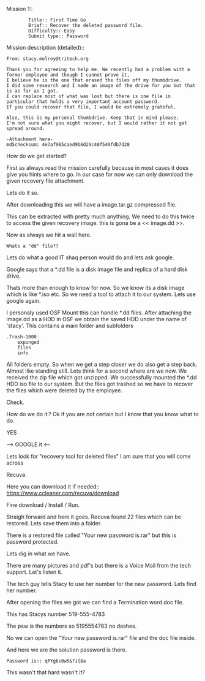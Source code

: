 Mission 1::
        
        	Title:: First Time Go
            Brief:: Recover the deleted password file.
            Difficulty:: Easy
	    	Submit type:: Password
            
Mission description (detailed)::

	From: stacy.melroy@tritech.org

	Thank you for agreeing to help me. We recently had a problem with a former employee and though I cannot prove it, 
    I believe he is the one that erased the files off my thumbdrive. 
    I did some research and I made an image of the drive for you but that is as far as I got. 
    I can replace most of what was lost but there is one file in particular that holds a very important account password. 
    If you could recover that file, I would be extremely grateful.

	Also, this is my personal thumbdrive. Keep that in mind please. 
    I'm not sure what you might recover, but I would rather it not get spread around.

	-Attachment here-
	md5checksum: 4e7af965caed9b8d29c40f549fdb7d28
    
How do we get started?

First as always read the mission carefully because in most cases it does give you hints where to go.
In our case for now we can only download the given recovery file attachment.

Lets do it so.

After downloading this we will have a 
    image.tar.gz 
compressed file.
    
This can be extracted with pretty much anything. We need to do this twice to access the given recovery image.
this is gona be a 
    << image.dd >>.
    
Now as always we hit a wall here. 

    Whats a "dd" file??

Lets do what a good IT shaq person would do and lets ask google.
    
Google says that 
    a *.dd file is a disk image file and replica of a hard disk drive.
    
Thats more than enough to know for now. 
So we know its a disk image which is like *.iso etc. So we need a tool to attach it to our system. Lets use google again.
    
I personaly used OSF Mount this can handle *.dd files. 
After attaching the image.dd as a HDD in OSF we obtain the saved HDD under the name of 'stacy'. 
This contains a main folder and subfolders

    .Trash-1000 
        expunged
        files
        info
    
All folders empty. So when we get a step closer we do also get a step back. 
Almost like standing still. Lets think for a second where are we now. We received the zip file which got unzipped. 
We successfully mounted the *.dd HDD iso file to our system. 
But the files got trashed so we have to recover the files which were deleted by the employee.

Check.

How do we do it.? Ok if you are not certain but I know that you know what to do.
    
YES
    
--> GOOGLE it <--
    
Lets look for "recovery tool for deleted files" I am sure that you will come across 

Recuva.

Here you can download it if needed::
https://www.ccleaner.com/recuva/download

Fine download / Install / Run.

Straigh forward and here it goes. 
Recuva found 22 files which can be restored. Lets save them into a folder.

There is a restored file called "Your new password is.rar" but this is password protected. 

Lets dig in what we have.

There are many pictures and pdf's but there is a Voice Mail from the tech support. Let's listen it.

The tech guy tells Stacy to use her number for the new password.
Lets find her number. 

After opening the files we got we can find a Termination word doc file. 

This has Stacys number 519-555-4783 

The psw is the numbers so 5195554783 no dashes.

No we can open the "Your new password is.rar" file and the doc file inside.

And here we are the solution password is there.
    
    Password is:: qPYgbs0w5&?i{8a
    
This wasn't that hard wasn't it?
